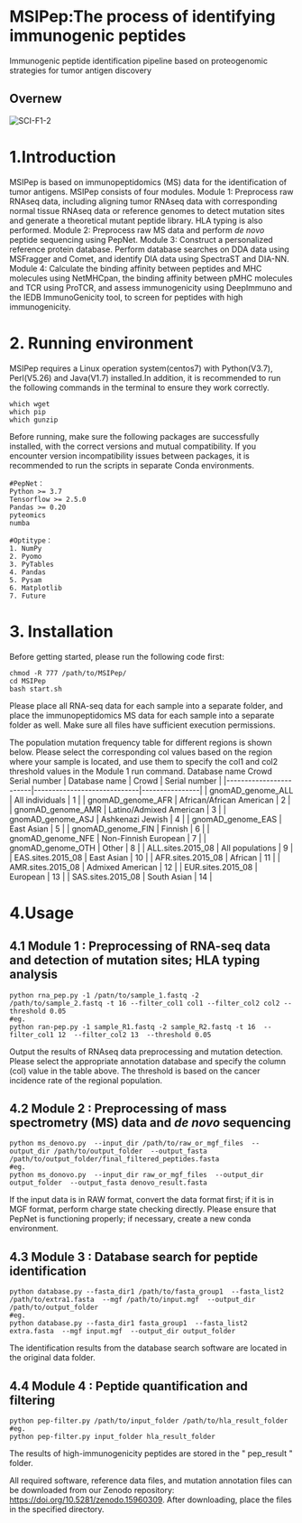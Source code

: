 # MSIPep:The process of identifying immunogenic peptides
Immunogenic peptide identification pipeline based on proteogenomic strategies for tumor antigen discovery
## Overnew
![SCI-F1-2](https://github.com/user-attachments/assets/e3e69796-1b73-45c7-84e7-eeb90e8fb8e0)

# 1.Introduction

MSIPep is based on immunopeptidomics (MS) data for the identification of tumor antigens. MSIPep consists of four modules. 
Module 1: Preprocess raw RNAseq data, including aligning tumor RNAseq data with corresponding normal tissue RNAseq data or reference genomes to detect mutation sites and generate a theoretical mutant peptide library. HLA typing is also performed. Module 2: Preprocess raw MS data and perform *de novo* peptide sequencing using PepNet. Module 3: Construct a personalized reference protein database. Perform database searches on DDA data using MSFragger and Comet, and identify DIA data using SpectraST and DIA-NN. Module 4: Calculate the binding affinity between peptides and MHC molecules using NetMHCpan, the binding affinity between pMHC molecules and TCR using ProTCR, and assess immunogenicity using DeepImmuno and the IEDB ImmunoGenicity tool, to screen for peptides with high immunogenicity.

# 2. Running environment
MSIPep requires a Linux operation system(centos7) with Python(V3.7), Perl(V5.26) and Java(V1.7) installed.In addition, it is recommended to run the following commands in the terminal to ensure they work correctly.
```
which wget
which pip
which gunzip
```
Before running, make sure the following packages are successfully installed, with the correct versions and mutual compatibility. If you encounter version incompatibility issues between packages, it is recommended to run the scripts in separate Conda environments.

``` 
#PepNet：
Python >= 3.7
Tensorflow >= 2.5.0
Pandas >= 0.20
pyteomics
numba

#Optitype：
1. NumPy
2. Pyomo
3. PyTables
4. Pandas
5. Pysam
6. Matplotlib
7. Future
```

# 3. Installation
Before getting started, please run the following code first:
```
chmod -R 777 /path/to/MSIPep/
cd MSIPep
bash start.sh
```

Please place all RNA-seq data for each sample into a separate folder, and place the immunopeptidomics MS data for each sample into a separate folder as well. Make sure all files have sufficient execution permissions.

The population mutation frequency table for different regions is shown below. Please select the corresponding col values based on the region where your sample is located, and use them to specify the col1 and col2 threshold values in the Module 1 run command.
Database name	Crowd	Serial number
| Database name          | Crowd                       | Serial number |
|------------------------|-----------------------------|----------------|
| gnomAD_genome_ALL      | All individuals             | 1              |
| gnomAD_genome_AFR      | African/African American    | 2              |
| gnomAD_genome_AMR      | Latino/Admixed American     | 3              |
| gnomAD_genome_ASJ      | Ashkenazi Jewish            | 4              |
| gnomAD_genome_EAS      | East Asian                  | 5              |
| gnomAD_genome_FIN      | Finnish                     | 6              |
| gnomAD_genome_NFE      | Non-Finnish European        | 7              |
| gnomAD_genome_OTH      | Other                       | 8              |
| ALL.sites.2015_08      | All populations             | 9              |
| EAS.sites.2015_08      | East Asian                  | 10             |
| AFR.sites.2015_08      | African                     | 11             |
| AMR.sites.2015_08      | Admixed American            | 12             |
| EUR.sites.2015_08      | European                    | 13             |
| SAS.sites.2015_08      | South Asian                 | 14             |


# 4.Usage
## 4.1 Module 1 : Preprocessing of RNA-seq data and detection of mutation sites; HLA typing analysis
``` 
python rna_pep.py -1 /patn/to/sample_1.fastq -2 /path/to/sample_2.fastq -t 16 --filter_col1 col1 --filter_col2 col2 --threshold 0.05
#eg.
python ran-pep.py -1 sample_R1.fastq -2 sample_R2.fastq -t 16  --filter_col1 12  --filter_col2 13  --threshold 0.05
``` 
Output the results of RNAseq data preprocessing and mutation detection. Please select the appropriate annotation database and specify the column (col) value in the table above. The threshold is based on the cancer incidence rate of the regional population.

## 4.2 Module 2 : Preprocessing of mass spectrometry (MS) data and *de novo* sequencing
``` 
python ms_denovo.py  --input_dir /path/to/raw_or_mgf_files  --output_dir /path/to/output_folder  --output_fasta /path/to/output_folder/final_filtered_peptides.fasta
#eg.
python ms_donovo.py  --input_dir raw_or_mgf_files  --output_dir output_folder  --output_fasta denovo_result.fasta
``` 
If the input data is in RAW format, convert the data format first; if it is in MGF format, perform charge state checking directly. Please ensure that PepNet is functioning properly; if necessary, create a new conda environment.

## 4.3 Module 3 : Database search for peptide identification
```
python database.py --fasta_dir1 /path/to/fasta_group1  --fasta_list2 /path/to/extra1.fasta  --mgf /path/to/input.mgf  --output_dir /path/to/output_folder
#eg.
python database.py --fasta_dir1 fasta_group1  --fasta_list2 extra.fasta  --mgf input.mgf  --output_dir output_folder
```
The identification results from the database search software are located in the original data folder.

## 4.4 Module 4 : Peptide quantification and filtering
``` 
python pep-filter.py /path/to/input_folder /path/to/hla_result_folder
#eg.
python pep-filter.py input_folder hla_result_folder
```

The results of high-immunogenicity peptides are stored in the " pep_result " folder.

All required software, reference data files, and mutation annotation files can be downloaded from our Zenodo repository: https://doi.org/10.5281/zenodo.15960309. After downloading, place the files in the specified directory.
